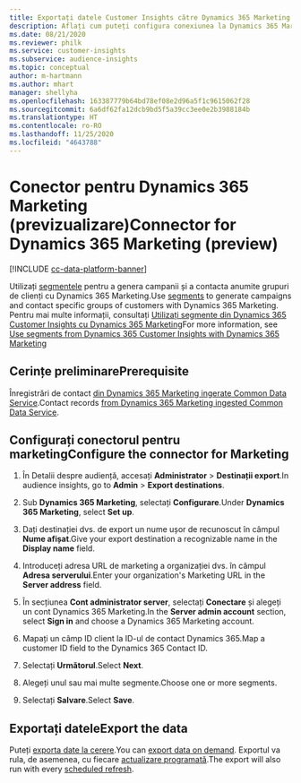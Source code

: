 ```yaml
---
title: Exportați datele Customer Insights către Dynamics 365 Marketing
description: Aflați cum puteți configura conexiunea la Dynamics 365 Marketing.
ms.date: 08/21/2020
ms.reviewer: philk
ms.service: customer-insights
ms.subservice: audience-insights
ms.topic: conceptual
author: m-hartmann
ms.author: mhart
manager: shellyha
ms.openlocfilehash: 163387779b64bd78ef08e2d96a5f1c9615062f28
ms.sourcegitcommit: 6a6df62fa12dcb9bd5f5a39cc3ee0e2b3988184b
ms.translationtype: HT
ms.contentlocale: ro-RO
ms.lasthandoff: 11/25/2020
ms.locfileid: "4643788"
---
```

# <a name="connector-for-dynamics-365-marketing-preview"></a><span data-ttu-id="f8707-103">Conector pentru Dynamics 365 Marketing (previzualizare)</span><span class="sxs-lookup"><span data-stu-id="f8707-103">Connector for Dynamics 365 Marketing (preview)</span></span>

[!INCLUDE [cc-data-platform-banner](../includes/cc-data-platform-banner.md)]

<span data-ttu-id="f8707-104">Utilizați [segmentele](segments.md) pentru a genera campanii și a contacta anumite grupuri de clienți cu Dynamics 365 Marketing.</span><span class="sxs-lookup"><span data-stu-id="f8707-104">Use [segments](segments.md) to generate campaigns and contact specific groups of customers with Dynamics 365 Marketing.</span></span> <span data-ttu-id="f8707-105">Pentru mai multe informații, consultați [Utilizați segmente din Dynamics 365 Customer Insights cu Dynamics 365 Marketing](https://docs.microsoft.com/dynamics365/marketing/customer-insights-segments)</span><span class="sxs-lookup"><span data-stu-id="f8707-105">For more information, see [Use segments from Dynamics 365 Customer Insights with Dynamics 365 Marketing](https://docs.microsoft.com/dynamics365/marketing/customer-insights-segments)</span></span>

## <a name="prerequisite"></a><span data-ttu-id="f8707-106">Cerințe preliminare</span><span class="sxs-lookup"><span data-stu-id="f8707-106">Prerequisite</span></span>

<span data-ttu-id="f8707-107">Înregistrări de contact [din Dynamics 365 Marketing ingerate Common Data Service](connect-power-query.md).</span><span class="sxs-lookup"><span data-stu-id="f8707-107">Contact records [from Dynamics 365 Marketing ingested Common Data Service](connect-power-query.md).</span></span>

## <a name="configure-the-connector-for-marketing"></a><span data-ttu-id="f8707-108">Configurați conectorul pentru marketing</span><span class="sxs-lookup"><span data-stu-id="f8707-108">Configure the connector for Marketing</span></span>

1. <span data-ttu-id="f8707-109">În Detalii despre audiență, accesați **Administrator** > **Destinații export**.</span><span class="sxs-lookup"><span data-stu-id="f8707-109">In audience insights, go to **Admin** > **Export destinations**.</span></span>

1. <span data-ttu-id="f8707-110">Sub **Dynamics 365 Marketing**, selectați **Configurare**.</span><span class="sxs-lookup"><span data-stu-id="f8707-110">Under **Dynamics 365 Marketing**, select **Set up**.</span></span>

1. <span data-ttu-id="f8707-111">Dați destinației dvs. de export un nume ușor de recunoscut în câmpul **Nume afișat**.</span><span class="sxs-lookup"><span data-stu-id="f8707-111">Give your export destination a recognizable name in the **Display name** field.</span></span>

1. <span data-ttu-id="f8707-112">Introduceți adresa URL de marketing a organizației dvs. în câmpul **Adresa serverului**.</span><span class="sxs-lookup"><span data-stu-id="f8707-112">Enter your organization's Marketing URL in the **Server address** field.</span></span>

1. <span data-ttu-id="f8707-113">În secțiunea **Cont administrator server**, selectați **Conectare** și alegeți un cont Dynamics 365 Marketing.</span><span class="sxs-lookup"><span data-stu-id="f8707-113">In the **Server admin account** section, select **Sign in** and choose a Dynamics 365 Marketing account.</span></span>

1. <span data-ttu-id="f8707-114">Mapați un câmp ID client la ID-ul de contact Dynamics 365.</span><span class="sxs-lookup"><span data-stu-id="f8707-114">Map a customer ID field to the Dynamics 365 Contact ID.</span></span>

1. <span data-ttu-id="f8707-115">Selectați **Următorul**.</span><span class="sxs-lookup"><span data-stu-id="f8707-115">Select **Next**.</span></span>

1. <span data-ttu-id="f8707-116">Alegeți unul sau mai multe segmente.</span><span class="sxs-lookup"><span data-stu-id="f8707-116">Choose one or more segments.</span></span>

1. <span data-ttu-id="f8707-117">Selectați **Salvare**.</span><span class="sxs-lookup"><span data-stu-id="f8707-117">Select **Save**.</span></span>

## <a name="export-the-data"></a><span data-ttu-id="f8707-118">Exportați datele</span><span class="sxs-lookup"><span data-stu-id="f8707-118">Export the data</span></span>

<span data-ttu-id="f8707-119">Puteți [exporta date la cerere](export-destinations.md).</span><span class="sxs-lookup"><span data-stu-id="f8707-119">You can [export data on demand](export-destinations.md).</span></span> <span data-ttu-id="f8707-120">Exportul va rula, de asemenea, cu fiecare [actualizare programată](system.md#schedule-tab).</span><span class="sxs-lookup"><span data-stu-id="f8707-120">The export will also run with every [scheduled refresh](system.md#schedule-tab).</span></span>
